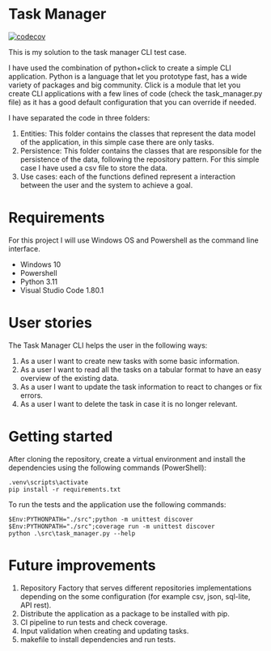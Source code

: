 # Task Manager

[![codecov](https://codecov.io/gh/JavierSplvd/tasks-app-cli/graph/badge.svg?token=V3CCIB5V3Z)](https://codecov.io/gh/JavierSplvd/tasks-app-cli)

This is my solution to the task manager CLI test case.

I have used the combination of python+click to create a simple CLI application. Python is a language that let you prototype fast, has a wide variety of packages and big community. Click is a module that let you create CLI applications with a few lines of code (check the task_manager.py file) as it has a good default configuration that you can override if needed.

I have separated the code in three folders:

1. Entities: This folder contains the classes that represent the data model of the application, in this simple case there are only tasks.
2. Persistence: This folder contains the classes that are responsible for the persistence of the data, following the repository pattern. For this simple case I have used a csv file to store the data.
3. Use cases: each of the functions defined represent a interaction between the user and the system to achieve a goal.

# Requirements

For this project I will use Windows OS and Powershell as the command line interface.

- Windows 10
- Powershell
- Python 3.11
- Visual Studio Code 1.80.1

# User stories

The Task Manager CLI helps the user in the following ways:

1. As a user I want to create new tasks with some basic information.
2. As a user I want to read all the tasks on a tabular format to have an easy overview of the existing data.
3. As a user I want to update the task information to react to changes or fix errors.
4. As a user I want to delete the task in case it is no longer relevant.

# Getting started

After cloning the repository, create a virtual environment and install the dependencies using the following commands (PowerShell):

```
.venv\scripts\activate
pip install -r requirements.txt
```

To run the tests and the application use the following commands:

```
$Env:PYTHONPATH="./src";python -m unittest discover
$Env:PYTHONPATH="./src";coverage run -m unittest discover
python .\src\task_manager.py --help
```

# Future improvements

1. Repository Factory that serves different repositories implementations depending on the some configuration (for example csv, json, sql-lite, API rest).
2. Distribute the application as a package to be installed with pip.
3. CI pipeline to run tests and check coverage.
4. Input validation when creating and updating tasks.
5. makefile to install dependencies and run tests.
